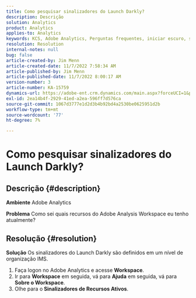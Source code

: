 ```yaml
---
title: Como pesquisar sinalizadores do Launch Darkly?
description: Descrição
solution: Analytics
product: Analytics
applies-to: Analytics
keywords: KCS, Adobe Analytics, Perguntas frequentes, iniciar escuro, sinalizadores
resolution: Resolution
internal-notes: null
bug: false
article-created-by: Jim Menn
article-created-date: 11/7/2022 7:58:34 AM
article-published-by: Jim Menn
article-published-date: 11/7/2022 8:00:17 AM
version-number: 3
article-number: KA-15759
dynamics-url: https://adobe-ent.crm.dynamics.com/main.aspx?forceUCI=1&pagetype=entityrecord&etn=knowledgearticle&id=0b8172f4-715e-ed11-9561-6045bd0065f9
exl-id: 2ea14b4f-2929-41ed-a2ea-596ff7d576ca
source-git-commit: 1067d3777e1d2d3b4b92bd4a2530be0625951d2b
workflow-type: tm+mt
source-wordcount: '77'
ht-degree: 7%

---
```


# Como pesquisar sinalizadores do Launch Darkly?

## Descrição {#description}


<b>Ambiente</b>
Adobe Analytics

<b>Problema</b>
Como sei quais recursos do Adobe Analysis Workspace eu tenho atualmente?


## Resolução {#resolution}


<b>Solução</b>
Os sinalizadores do Launch Darkly são definidos em um nível de organização IMS.

1. Faça logon no Adobe Analytics e acesse <b>Workspace</b>.
2. Ir para <b>Workspace</b> em seguida, vá para <b>Ajuda</b> em seguida, vá para <b>Sobre o Workspace</b>.
3. Olhe para o<b> Sinalizadores de Recursos Ativos</b>.
